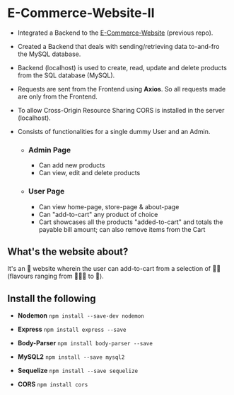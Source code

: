 # E-Commerce-Website-II
- Integrated a Backend to the [E-Commerce-Website](https://github.com/Sidver-pod/E-Commerce-Website) (previous repo).
- Created a Backend that deals with sending/retrieving data to-and-fro the MySQL database.
- Backend (localhost) is used to create, read, update and delete products from the SQL database (MySQL).
- Requests are sent from the Frontend using **Axios**. So all requests made are only from the Frontend.
- To allow Cross-Origin Resource Sharing CORS is installed in the server (localhost).
- Consists of functionalities for a single dummy User and an Admin.

    - ### Admin Page
        - Can add new products
        - Can view, edit and delete products
    - ### User Page
        - Can view home-page, store-page & about-page
        - Can "add-to-cart" any product of choice
        - Cart showcases all the products "added-to-cart" and totals the payable bill amount; can also remove items from the Cart

## What's the website about?
It's an 🍦 website wherein the user can add-to-cart from a selection of 🍦🍨 (flavours ranging from 🥭🧀🍰 to 🍫).

## Install the following

- **Nodemon** `npm install --save-dev nodemon`

- **Express** `npm install express --save`

- **Body-Parser** `npm install body-parser --save`

- **MySQL2** `npm install --save mysql2`

- **Sequelize** `npm install --save sequelize`

- **CORS** `npm install cors`
